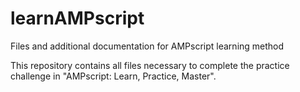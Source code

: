 # learnAMPscript
Files and additional documentation for AMPscript learning method

This repository contains all files necessary to complete the practice challenge in "AMPscript: Learn, Practice, Master".
